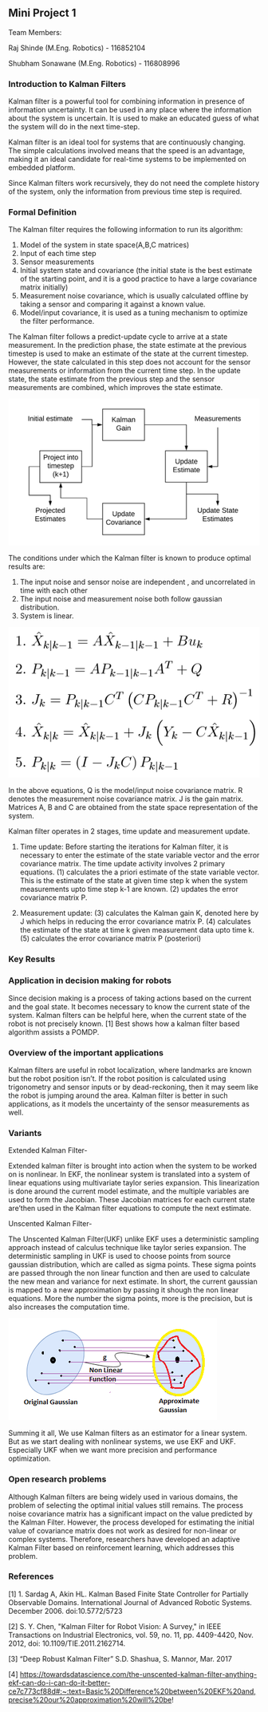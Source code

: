 ## Mini Project 1

Team Members:

Raj Shinde (M.Eng. Robotics) - 116852104

Shubham Sonawane (M.Eng. Robotics) - 116808996

### Introduction to Kalman Filters

Kalman filter is a powerful tool for combining information in presence of information uncertainty. It can be used in any place where the information about the system is uncertain. It is used to make an educated guess of what the system will do in the next time-step.

Kalman filter is an ideal tool for systems that are continuously changing. The simple calculations involved means that the speed is an advantage, making it an ideal candidate for real-time systems to be implemented on embedded platform.  

Since Kalman filters work recursively, they do not need the complete history of the system, only the information from previous time step is required. 

### Formal Definition

The Kalman filter requires the following information to run its algorithm:

1.	Model of the system in state space(A,B,C matrices)
2.	Input of each time step
3.	Sensor measurements
4.	Initial system state and covariance (the initial state is the best estimate of the starting point, and it is a good practice to have a large covariance matrix initially)
5.	Measurement noise covariance, which is usually calculated offline by taking a sensor and comparing it against a known value. 
6.	Model/input covariance, it is used as a tuning mechanism to optimize the filter performance. 

The Kalman filter follows a predict-update cycle to arrive at a state measurement. In the prediction phase, the state estimate at the previous timestep is used to make an estimate of the state at the current timestep. However, the state calculated in this step does not account for the sensor measurements or information from the current time step. In the update state, the state estimate from the previous step and the sensor measurements are combined, which improves the state estimate. 

![BlockDiagram](img/BlockDiagram.png)

The conditions under which the Kalman filter is known to produce optimal results are:
1.	The input noise and sensor noise are independent , and uncorrelated in time with each other
2.	The input noise and measurement noise both follow gaussian distribution. 
3.	System is linear.

![Equations](img/equations.PNG)

In the above equations, Q is the model/input noise covariance matrix. R denotes the measurement noise covariance matrix. J is the gain matrix. Matrices A, B and C are 
obtained from the state space representation of the system. 

Kalman filter operates in 2 stages, time update and measurement update. 

1.	Time update: Before starting the iterations for Kalman filter, it is necessary to enter the estimate of the state variable vector and the error covariance matrix. The time update activity involves 2 primary equations. (1) calculates the a priori estimate of the state variable vector. This is the estimate of the state at given time step k when the system measurements upto time step k-1 are known. (2) updates the error covariance matrix P. 

2.	Measurement update: (3) calculates the Kalman gain K, denoted here by J which helps in reducing the error covariance matrix P. (4) calculates the estimate of the state at time k given measurement data upto time k. (5) calculates the error covariance matrix P (posteriori)

### Key Results

### Application in decision making for robots
Since decision making is a process of taking actions based on the current and the goal state. It becomes necessary to know the current state of the system. Kalman filters can be helpful here, when the current state of the robot is not precisely known. [1] Best shows how a kalman filter based algorithm assists a POMDP.

### Overview of the important applications

Kalman filters are useful in robot localization, where landmarks are known but the robot position isn’t. If the robot position is calculated using trigonometry and sensor inputs or by dead-reckoning, then it may seem like the robot is jumping around the area. Kalman filter is better in such applications, as it models the uncertainty of the sensor measurements as well. 

### Variants

Extended Kalman Filter-

Extended kalman filter is brought into action when the system to be worked on is nonlinear. In EKF, the nonlinear system is translated into a system of linear equations using multivariate taylor series expansion. This linearization is done around the current model estimate, and the multiple variables are used to form the Jacobian. These Jacobian matrices for each current state are’then used in the Kalman filter equations to compute the next estimate. 

Unscented Kalman Filter-

The Unscented Kalman Filter(UKF) unlike EKF uses a deterministic sampling approach instead of calculus technique like taylor series expansion. The deterministic sampling in UKF is used to choose points from source gaussian distribution, which are called as sigma points. These sigma points are  passed through the non linear function and then are used to calculate the new mean and variance for next estimate. In short, the current gaussian is mapped to a new approximation by passing it shough the non linear equations. More the number the sigma points, more is the precision, but is also increases the computation time.

![UKF](img/UKF.PNG)

Summing it all, We use Kalman filters as an estimator for a linear system. But as we start dealing with nonlinear systems, we use EKF and UKF. Especially UKF when we want more precision and performance optimization. 

### Open research problems

Although Kalman filters are being widely used in various domains, the problem of selecting the optimal initial values still remains. The process noise covariance matrix has a significant impact on the value predicted by the Kalman Filter. However, the process developed for estimating the initial value of covariance matrix does not work as desired for non-linear or complex systems. Therefore, researchers have developed an adaptive Kalman Filter based on reinforcement learning, which addresses this problem. 

### References
[1]  1. Sardag A, Akin HL. Kalman Based Finite State Controller for Partially Observable Domains. International Journal of Advanced Robotic Systems. December 2006. doi:10.5772/5723
  

[2]  S. Y. Chen, "Kalman Filter for Robot Vision: A Survey," in IEEE Transactions on Industrial Electronics, vol. 59, no. 11, pp. 4409-4420, Nov. 2012, doi: 10.1109/TIE.2011.2162714.

[3]  “Deep Robust Kalman Filter” S.D. Shashua, S. Mannor, Mar. 2017

[4]  https://towardsdatascience.com/the-unscented-kalman-filter-anything-ekf-can-do-i-can-do-it-better-ce7c773cf88d#:~:text=Basic%20Difference%20between%20EKF%20and,precise%20our%20approximation%20will%20be!
